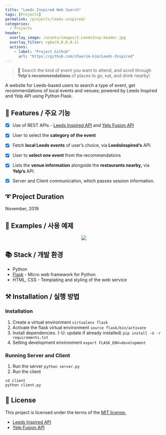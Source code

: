 ```yaml
---
title: "Leeds Inspired Web Search"
tags: [Projects]
permalink: /projects/leeds-inspired/
categories:
  - Projects
header:
  overlay_image: /assets/images/2.LeedsInsp-header.jpg
  overlay_filter: rgba(0,0,0,0.2)
  actions:
    - label: "Project Github"
      url: "https://github.com/chaerim-kim/Leeds-Inspired"
---
```



> 💃 Search the kind of event you want to attend, and scroll through **Yelp's recommendations** of places to go, eat, and drink nearby!

A website for Leeds-based users to search a type of event, get recommendations of local events and venues; powered by Leeds Inspired and Yelp API using Python Flask.


## 🎨 Features / 주요 기능

- [x]  Use of REST APIs - [Leeds Inspired API](http://api.leedsinspired.co.uk/) and [Yelp Fusion API](https://www.yelp.com/fusion)
- [x]  User to select the **category of the event**
- [x]  Fetch **local Leeds events** of user’s choice, via **LeedsInspired’s** API.
- [x]  User to **select one event** from the recommendations
- [x]  Lists the **venue information** alongside the **restaurants nearby,** via **Yelp’s** API.
- [x]  Server and Client communication, which passes session information.



## ➰ Project Duration
November, 2019



## 🐾 Examples / 사용 예제
<p align="center">
  <img src="https://user-images.githubusercontent.com/33334078/100367537-b4417f00-3045-11eb-8007-17c8b51410be.gif" />
</p>



## 📚 Stack / 개발 환경

- Python
- [Flask](https://flask.palletsprojects.com/) - Micro web framework for Python
- HTML, CSS - Templating and styling of the web service


## ⚒ Installation / 실행 방법

### Installation

1. Create a virtual environment
`virtualenv flask`
2. Activate the flask virtual environment
`source flask/bin/activate`
3. Install dependencies. (-U: update if already installed)
`pip install -U -r requirements.txt`
4. Setting development environment
`export FLASK_ENV=development`

### Running Server and Client

1. Run the server
`python server.py`
2. Run the client
```
cd client
python client.py
```

## 📜 License

This project is licensed under the terms of the [MIT license.](https://opensource.org/licenses/mit-license.php)
- [Leeds Inspired API](http://api.leedsinspired.co.uk/)
- [Yelp Fusion API](https://www.yelp.com/fusion)
